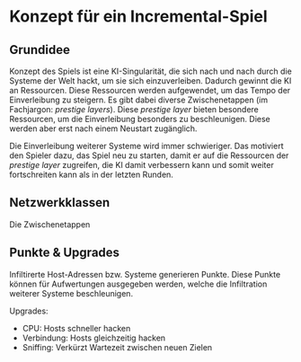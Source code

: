 # Konzept für ein Incremental-Spiel

## Grundidee
Konzept des Spiels ist eine KI-Singularität, die sich nach und nach durch die Systeme der Welt hackt, um sie sich einzuverleiben. Dadurch gewinnt die KI an Ressourcen. Diese Ressourcen werden aufgewendet, um das Tempo der Einverleibung zu steigern. Es gibt dabei diverse Zwischenetappen (im Fachjargon: *prestige layers*). Diese *prestige layer* bieten besondere Ressourcen, um die Einverleibung besonders zu beschleunigen. Diese werden aber erst nach einem Neustart zugänglich.

Die Einverleibung weiterer Systeme wird immer schwieriger. Das motiviert den Spieler dazu, das Spiel neu zu starten, damit er auf die Ressourcen der *prestige layer* zugreifen, die KI damit verbessern kann und somit weiter fortschreiten kann als in der letzten Runden.

## Netzwerkklassen
Die Zwischenetappen

## Punkte & Upgrades
Infiltirerte Host-Adressen bzw. Systeme generieren Punkte. Diese Punkte können für Aufwertungen ausgegeben werden, welche die Infiltration weiterer Systeme beschleunigen.

Upgrades:
- CPU: Hosts schneller hacken
- Verbindung: Hosts gleichzeitig hacken
- Sniffing: Verkürzt Wartezeit zwischen neuen Zielen



